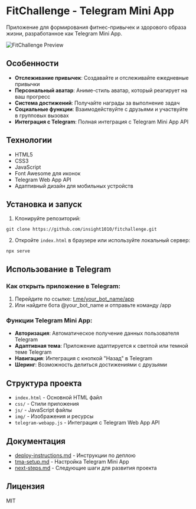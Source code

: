 # FitChallenge - Telegram Mini App

Приложение для формирования фитнес-привычек и здорового образа жизни, разработанное как Telegram Mini App.

![FitChallenge Preview](https://i.imgur.com/example.jpg)

## Особенности

- **Отслеживание привычек**: Создавайте и отслеживайте ежедневные привычки
- **Персональный аватар**: Аниме-стиль аватар, который реагирует на ваш прогресс
- **Система достижений**: Получайте награды за выполнение задач
- **Социальные функции**: Взаимодействуйте с друзьями и участвуйте в групповых вызовах
- **Интеграция с Telegram**: Полная интеграция с Telegram Mini App API

## Технологии

- HTML5
- CSS3
- JavaScript
- Font Awesome для иконок
- Telegram Web App API
- Адаптивный дизайн для мобильных устройств

## Установка и запуск

1. Клонируйте репозиторий:
```
git clone https://github.com/insight1010/fitchallenge.git
```

2. Откройте `index.html` в браузере или используйте локальный сервер:
```
npx serve
```

## Использование в Telegram

### Как открыть приложение в Telegram:

1. Перейдите по ссылке: [t.me/your_bot_name/app](https://t.me/your_bot_name/app)
2. Или найдите бота @your_bot_name и отправьте команду /app

### Функции Telegram Mini App:

- **Авторизация**: Автоматическое получение данных пользователя Telegram
- **Адаптивная тема**: Приложение адаптируется к светлой или темной теме Telegram
- **Навигация**: Интеграция с кнопкой "Назад" в Telegram
- **Шеринг**: Возможность делиться достижениями с друзьями

## Структура проекта

- `index.html` - Основной HTML файл
- `css/` - Стили приложения
- `js/` - JavaScript файлы
- `img/` - Изображения и ресурсы
- `telegram-webapp.js` - Интеграция с Telegram Web App API

## Документация

- [deploy-instructions.md](deploy-instructions.md) - Инструкции по деплою
- [tma-setup.md](tma-setup.md) - Настройка Telegram Mini App
- [next-steps.md](next-steps.md) - Следующие шаги для развития проекта

## Лицензия

MIT 